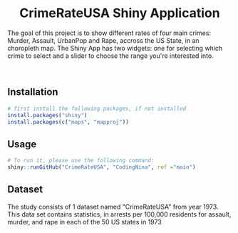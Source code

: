 <h1 align="center">CrimeRateUSA Shiny Application </h1>

<p> The goal of this project is to show different rates of four main crimes: Murder, Assault, UrbanPop and Rape, accross the US State, in an choropleth map.
The Shiny App has two widgets: one for selecting which crime to select and a slider to choose the range you're interested into.
  </p> 
<br>


<h2> Installation </h2>

```R
# first install the following packages, if not installed
install.packages("shiny")
install.packages(c("maps", "mapproj"))
```

<h2> Usage </h2>

```R
# To run it, please use the following command:
shiny::runGitHub("CrimeRateUSA", "CodingNina", ref ="main")
```

<h2> Dataset </h2>
<p> The study consists of 1 dataset named "CrimeRateUSA" from year 1973. 
This data set contains statistics, in arrests per 100,000 residents for assault, murder, and rape in each of the 50 US states in 1973
</p>
